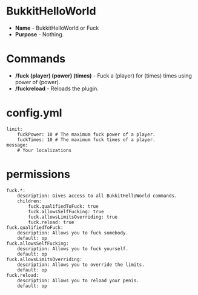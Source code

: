 BukkitHelloWorld
================
* **Name** - BukkitHelloWorld or Fuck
* **Purpose** - Nothing.

# Commands
* **/fuck (player) (power) (times)** - Fuck a (player) for (times) times using power of (power).
* **/fuckreload** - Reloads the plugin.

# config.yml

    limit:
        fuckPower: 10 # The maximum fuck power of a player.
        fuckTimes: 10 # The maximum fuck times of a player.
    message:
        # Your localizations
# permissions

    fuck.*:
        description: Gives access to all BukkitHelloWorld commands.
        children:
            fuck.qualifiedToFuck: true
            fuck.allowsSelfFucking: true
            fuck.allowsLimitsOverriding: true
            fuck.reload: true
    fuck.qualifiedToFuck:
        description: Allows you to fuck somebody.
        default: op
    fuck.allowsSelfFucking:
        description: Allows you to fuck yourself.
        default: op
    fuck.allowsLimitsOverriding:
        description: Allows you to override the limits.
        default: op
    fuck.reload:
        description: Allows you to reload your penis.
        default: op
